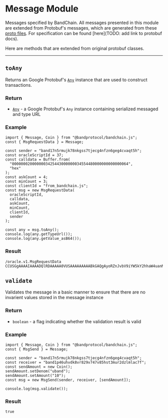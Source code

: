 <!--
order: 4
-->

# Message Module

Messages specified by BandChain. All messages presented in this module are extended from Protobuf's messages, which are generated from these [proto files](https://github.com/bandprotocol/chain/tree/v2.0.3/proto/oracle/v1). For specification can be found [here](TODO: add link to protobuf docs).

Here are methods that are extended from original protobuf classes.

---

## `toAny`

Returns an Google Protobuf's [`Any`] instance that are used to construct transactions.

### Return

- [`Any`] - a Google Protobuf's `Any` instance containing serialized messaged and type URL

### Example

```javascript=
import { Message, Coin } from "@bandprotocol/bandchain.js";
const { MsgRequestData } = Message;

const sender = "band17n5rmujk78nkgss7tjecg4nfzn6geg4cvaqt5h";
const oracleScriptId = 37;
const calldata = Buffer.from(
  "0000000200000003425443000000034554480000000000000064",
  "hex"
);
const askCount = 4;
const minCount = 3;
const clientId = "from_bandchain.js";
const msg = new MsgRequestData(
  oracleScriptId,
  calldata,
  askCount,
  minCount,
  clientId,
  sender
);

const any = msg.toAny();
console.log(any.getTypeUrl());
console.log(any.getValue_asB64());
```

### Result

```
/oracle.v1.MsgRequestData
CCUSGgAAAAIAAAADQlRDAAAAA0VUSAAAAAAAAABkGAQgAyoRZnJvbV9iYW5kY2hhaW4uanM40IYDQOCnEkorYmFuZDE3bjVybXVqazc4bmtnc3M3dGplY2c0bmZ6bjZnZWc0Y3ZhcXQ1aA==

```

## `validate`

Validates the message in a basic manner to ensure that there are no invarient values stored in the message instance

### Return

- `boolean` - a flag indicating whether the validation result is valid

### Example

```javascript=
import { Message, Coin } from "@bandprotocol/bandchain.js";
const { MsgSend } = Message;

const sender = "band17n5rmujk78nkgss7tjecg4nfzn6geg4cvaqt5h";
const receiver = "band1p46uhvdk8vr829v747v85hst3mur2dzlmlac7f";
const sendAmount = new Coin();
sendAmount.setDenom("uband");
sendAmount.setAmount("10");
const msg = new MsgSend(sender, receiver, [sendAmount]);

console.log(msg.validate());
```

### Result

```
true
```

[`any`]: TODO:-add-link
